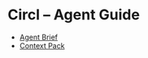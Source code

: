 # Circl – Agent Guide

- [Agent Brief](docs/ops/AGENT-BRIEF.md)
- [Context Pack](docs/ops/CONTEXT-PACK.md)
